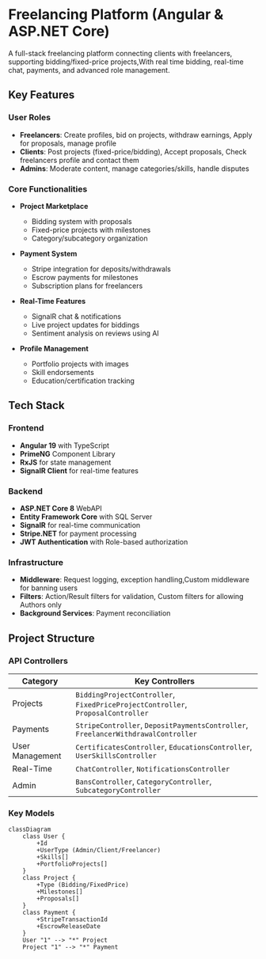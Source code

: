 # Freelancing Platform (Angular & ASP.NET Core)

A full-stack freelancing platform connecting clients with freelancers, supporting bidding/fixed-price projects,With real time bidding, real-time chat, payments, and advanced role management.

## Key Features

### User Roles
- **Freelancers**: Create profiles, bid on projects, withdraw earnings, Apply for proposals, manage profile
- **Clients**: Post projects (fixed-price/bidding), Accept proposals, Check freelancers profile and contact them
- **Admins**: Moderate content, manage categories/skills, handle disputes  

### Core Functionalities
- **Project Marketplace**  
  - Bidding system with proposals  
  - Fixed-price projects with milestones  
  - Category/subcategory organization  

- **Payment System**  
  - Stripe integration for deposits/withdrawals  
  - Escrow payments for milestones  
  - Subscription plans for freelancers  

- **Real-Time Features**  
  - SignalR chat & notifications  
  - Live project updates for biddings 
  - Sentiment analysis on reviews using AI  

- **Profile Management**  
  - Portfolio projects with images  
  - Skill endorsements  
  - Education/certification tracking  

## Tech Stack

### Frontend
- **Angular 19** with TypeScript  
- **PrimeNG** Component Library  
- **RxJS** for state management  
- **SignalR Client** for real-time features  

### Backend
- **ASP.NET Core 8** WebAPI  
- **Entity Framework Core** with SQL Server  
- **SignalR** for real-time communication  
- **Stripe.NET** for payment processing  
- **JWT Authentication** with Role-based authorization  

### Infrastructure
- **Middleware**: Request logging, exception handling,Custom middleware for banning users 
- **Filters**: Action/Result filters for validation, Custom filters for allowing Authors only
- **Background Services**: Payment reconciliation  

## Project Structure

### API Controllers
| Category          | Key Controllers                          |
|-------------------|-----------------------------------------|
| Projects          | `BiddingProjectController`, `FixedPriceProjectController`, `ProposalController` |
| Payments          | `StripeController`, `DepositPaymentsController`, `FreelancerWithdrawalController` |
| User Management   | `CertificatesController`, `EducationsController`, `UserSkillsController` |
| Real-Time         | `ChatController`, `NotificationsController` |
| Admin             | `BansController`, `CategoryController`, `SubcategoryController` |

### Key Models
```mermaid
classDiagram
    class User {
        +Id
        +UserType (Admin/Client/Freelancer)
        +Skills[]
        +PortfolioProjects[]
    }
    class Project {
        +Type (Bidding/FixedPrice)
        +Milestones[]
        +Proposals[]
    }
    class Payment {
        +StripeTransactionId
        +EscrowReleaseDate
    }
    User "1" --> "*" Project
    Project "1" --> "*" Payment
